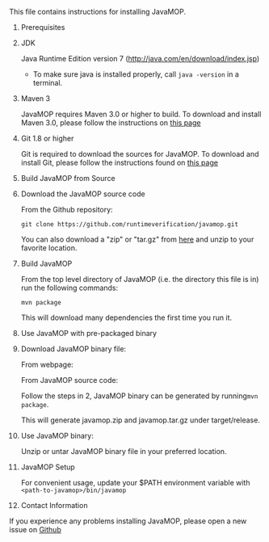 This file contains instructions for installing JavaMOP.

1. Prerequisites

  1. JDK

     Java Runtime Edition version 7 (http://java.com/en/download/index.jsp)
     * To make sure java is installed properly, call `java -version` in a terminal.

  2. Maven 3

      JavaMOP requires Maven 3.0 or higher to build. To download and
      install Maven 3.0, please follow the instructions on 
      [this page](http://maven.apache.org/download.cgi)

  3. Git 1.8 or higher

       Git is required to download the sources for JavaMOP. To
       download and install Git, please follow the instructions found
       on [this page](http://git-scm.com/book/en/Getting-Started-Installing-Git)

2. Build JavaMOP from Source

  1. Download the JavaMOP source code

     From the Github repository:

     ```git clone https://github.com/runtimeverification/javamop.git```

     You can also download a "zip" or "tar.gz" from [here](https://github.com/runtimeverification/javamop/releases)      and unzip to your favorite location.

  2. Build JavaMOP

      From the top level directory of JavaMOP (i.e. the directory this
      file is in) run the following commands:

      ```mvn package```

      This will download many dependencies the first time you run it.

3. Use JavaMOP with pre-packaged binary
   
  1. Download JavaMOP binary file:
     
     From webpage: 

     From JavaMOP source code:
     
     Follow the steps in 2, JavaMOP binary can be generated by running```mvn package```.

     This will generate javamop.zip and javamop.tar.gz under target/release.
     
  2. Use JavaMOP binary:
     
     Unzip or untar JavaMOP binary file in your preferred location.

4. JavaMOP Setup

     For convenient usage, update your $PATH environment variable with `<path-to-javamop>/bin/javamop`

5. Contact Information

If you experience any problems installing JavaMOP, please open a new
issue on [Github](https://github.com/runtimeverification/javamop/issues)
